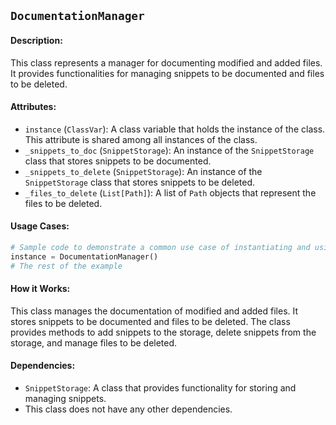 ## `DocumentationManager`

#### Description:
This class represents a manager for documenting modified and added files. It provides functionalities for managing snippets to be documented and files to be deleted.

#### Attributes:
- `instance` (`ClassVar`): A class variable that holds the instance of the class. This attribute is shared among all instances of the class.
- `_snippets_to_doc` (`SnippetStorage`): An instance of the `SnippetStorage` class that stores snippets to be documented.
- `_snippets_to_delete` (`SnippetStorage`): An instance of the `SnippetStorage` class that stores snippets to be deleted.
- `_files_to_delete` (`List[Path]`): A list of `Path` objects that represent the files to be deleted.

#### Usage Cases:

```python
# Sample code to demonstrate a common use case of instantiating and using the class
instance = DocumentationManager()
# The rest of the example
```

#### How it Works:

This class manages the documentation of modified and added files. It stores snippets to be documented and files to be deleted. The class provides methods to add snippets to the storage, delete snippets from the storage, and manage files to be deleted.

#### Dependencies:
- `SnippetStorage`: A class that provides functionality for storing and managing snippets.
- This class does not have any other dependencies.